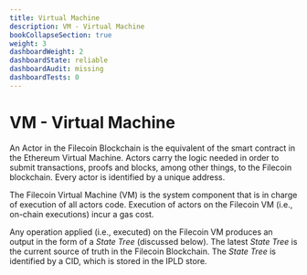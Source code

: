 ```yaml
---
title: Virtual Machine
description: VM - Virtual Machine
bookCollapseSection: true
weight: 3
dashboardWeight: 2
dashboardState: reliable
dashboardAudit: missing
dashboardTests: 0
---
```


# VM - Virtual Machine

An Actor in the Filecoin Blockchain is the equivalent of the smart contract in the Ethereum Virtual Machine. Actors carry the logic needed in order to submit transactions, proofs and blocks, among other things, to the Filecoin blockchain. Every actor is identified by a unique address.

The Filecoin Virtual Machine (VM) is the system component that is in charge of execution of all actors code. Execution of actors on the Filecoin VM (i.e., on-chain executions) incur a gas cost.

Any operation applied (i.e., executed) on the Filecoin VM produces an output in the form of a _State Tree_ (discussed below). The latest _State Tree_ is the current source of truth in the Filecoin Blockchain. The _State Tree_ is identified by a CID, which is stored in the IPLD store.